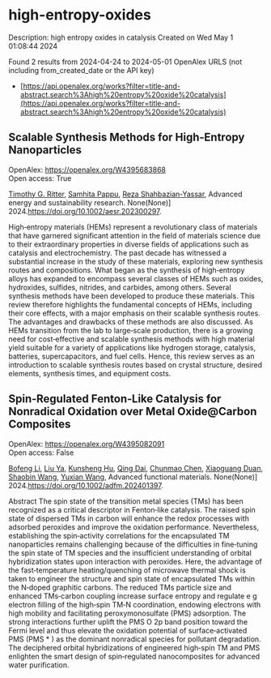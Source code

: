 # high-entropy-oxides
Description: high entropy oxides in catalysis
Created on Wed May  1 01:08:44 2024

Found 2 results from 2024-04-24 to 2024-05-01
OpenAlex URLS (not including from_created_date or the API key)
- [https://api.openalex.org/works?filter=title-and-abstract.search%3Ahigh%20entropy%20oxide%20catalysis](https://api.openalex.org/works?filter=title-and-abstract.search%3Ahigh%20entropy%20oxide%20catalysis)

## Scalable Synthesis Methods for High‐Entropy Nanoparticles   

OpenAlex: https://openalex.org/W4395683868    
Open access: True
    
[Timothy G. Ritter](https://openalex.org/A5011096702), [Samhita Pappu](https://openalex.org/A5033543881), [Reza Shahbazian‐Yassar](https://openalex.org/A5065515481), Advanced energy and sustainability research. None(None)] 2024.https://doi.org/10.1002/aesr.202300297.
    
High‐entropy materials (HEMs) represent a revolutionary class of materials that have garnered significant attention in the field of materials science due to their extraordinary properties in diverse fields of applications such as catalysis and electrochemistry. The past decade has witnessed a substantial increase in the study of these materials, exploring new synthesis routes and compositions. What began as the synthesis of high‐entropy alloys has expanded to encompass several classes of HEMs such as oxides, hydroxides, sulfides, nitrides, and carbides, among others. Several synthesis methods have been developed to produce these materials. This review therefore highlights the fundamental concepts of HEMs, including their core effects, with a major emphasis on their scalable synthesis routes. The advantages and drawbacks of these methods are also discussed. As HEMs transition from the lab to large‐scale production, there is a growing need for cost‐effective and scalable synthesis methods with high material yield suitable for a variety of applications like hydrogen storage, catalysis, batteries, supercapacitors, and fuel cells. Hence, this review serves as an introduction to scalable synthesis routes based on crystal structure, desired elements, synthesis times, and equipment costs.    

    

## Spin‐Regulated Fenton‐Like Catalysis for Nonradical Oxidation over Metal Oxide@Carbon Composites   

OpenAlex: https://openalex.org/W4395082091    
Open access: False
    
[Bofeng Li](https://openalex.org/A5007519947), [Liu Ya](https://openalex.org/A5024121358), [Kunsheng Hu](https://openalex.org/A5016690357), [Qing Dai](https://openalex.org/A5012805315), [Chunmao Chen](https://openalex.org/A5007184529), [Xiaoguang Duan](https://openalex.org/A5006059700), [Shaobin Wang](https://openalex.org/A5013288442), [Yuxian Wang](https://openalex.org/A5011740811), Advanced functional materials. None(None)] 2024.https://doi.org/10.1002/adfm.202401397.
    
Abstract The spin state of the transition metal species (TMs) has been recognized as a critical descriptor in Fenton‐like catalysis. The raised spin state of dispersed TMs in carbon will enhance the redox processes with adsorbed peroxides and improve the oxidation performance. Nevertheless, establishing the spin‐activity correlations for the encapsulated TM nanoparticles remains challenging because of the difficulties in fine‐tuning the spin state of TM species and the insufficient understanding of orbital hybridization states upon interaction with peroxides. Here, the advantage of the fast‐temperature heating/quenching of microwave thermal shock is taken to engineer the structure and spin state of encapsulated TMs within the N‐doped graphitic carbons. The reduced TMs particle size and enhanced TMs‐carbon coupling increase surface entropy and regulate e g electron filling of the high‐spin TM‐N coordination, endowing electrons with high mobility and facilitating peroxymonosulfate (PMS) adsorption. The strong interactions further uplift the PMS O 2p band position toward the Fermi level and thus elevate the oxidation potential of surface‐activated PMS (PMS * ) as the dominant nonradical species for pollutant degradation. The deciphered orbital hybridizations of engineered high‐spin TM and PMS enlighten the smart design of spin‐regulated nanocomposites for advanced water purification.    

    
